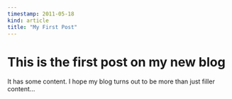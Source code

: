 ```yaml
---
timestamp: 2011-05-18
kind: article
title: "My First Post"
---
```


# This is the first post on my new blog

It has some content. I hope my blog turns out to be more than just filler content...
